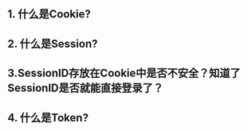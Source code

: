## 1. 什么是Cookie?

## 2. 什么是Session?

## 3.SessionID存放在Cookie中是否不安全？知道了SessionID是否就能直接登录了？

## 4. 什么是Token?









































































































































































